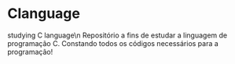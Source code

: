 # Clanguage
studying C language\n
Repositório a fins de estudar a linguagem de programação C. Constando todos os códigos necessários para a programação!
